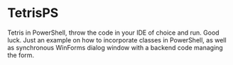 # TetrisPS
Tetris in PowerShell, throw the code in your IDE of choice and run. Good luck.
Just an example on how to incorporate classes in PowerShell, as well as synchronous WinForms dialog window with a backend code managing the form.

